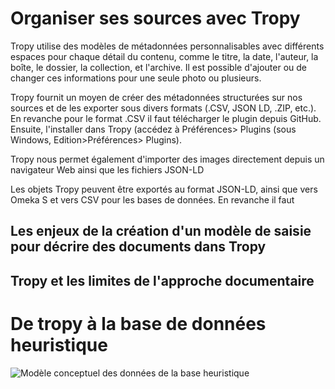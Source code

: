 # Organiser ses sources avec Tropy

  Tropy utilise des modèles de métadonnées personnalisables avec différents espaces pour chaque détail du contenu, comme le titre, la date, l'auteur, la boîte, le dossier, la collection, et l'archive. Il est possible d'ajouter ou de changer ces informations pour une seule photo ou plusieurs.

Tropy fournit un moyen de créer des métadonnées structurées sur nos sources et de les exporter sous divers formats (.CSV, JSON LD, .ZIP, etc.). En revanche pour le format .CSV il faut télécharger le plugin depuis GitHub. Ensuite, l'installer dans Tropy (accédez à Préférences> Plugins (sous Windows, Edition>Préférences> Plugins).

Tropy nous permet également d'importer des images directement depuis un navigateur Web ainsi que les fichiers JSON-LD

Les objets Tropy peuvent être exportés au format JSON-LD, ainsi que vers Omeka S et vers CSV pour les bases de données. En revanche il faut 

## Les enjeux de la création d'un modèle de saisie pour décrire des documents dans Tropy

## Tropy et les limites de l'approche documentaire

# De tropy à la base de données heuristique

![Modèle conceptuel des données de la base heuristique](fichiers/séance_02/mcd.png)
